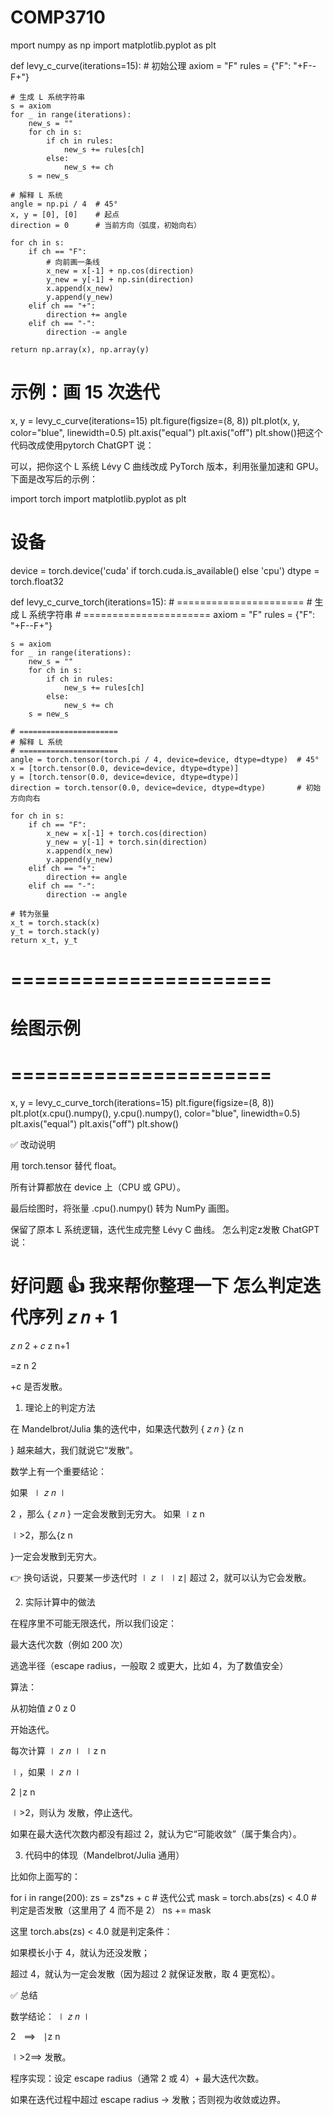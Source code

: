 # COMP3710
mport numpy as np
import matplotlib.pyplot as plt

def levy_c_curve(iterations=15):
    # 初始公理
    axiom = "F"
    rules = {"F": "+F--F+"}

    # 生成 L 系统字符串
    s = axiom
    for _ in range(iterations):
        new_s = ""
        for ch in s:
            if ch in rules:
                new_s += rules[ch]
            else:
                new_s += ch
        s = new_s

    # 解释 L 系统
    angle = np.pi / 4  # 45°
    x, y = [0], [0]    # 起点
    direction = 0      # 当前方向（弧度，初始向右）

    for ch in s:
        if ch == "F":
            # 向前画一条线
            x_new = x[-1] + np.cos(direction)
            y_new = y[-1] + np.sin(direction)
            x.append(x_new)
            y.append(y_new)
        elif ch == "+":
            direction += angle
        elif ch == "-":
            direction -= angle

    return np.array(x), np.array(y)

# 示例：画 15 次迭代
x, y = levy_c_curve(iterations=15)
plt.figure(figsize=(8, 8))
plt.plot(x, y, color="blue", linewidth=0.5)
plt.axis("equal")
plt.axis("off")
plt.show()把这个代码改成使用pytorch
ChatGPT 说：

可以，把你这个 L 系统 Lévy C 曲线改成 PyTorch 版本，利用张量加速和 GPU。下面是改写后的示例：

import torch
import matplotlib.pyplot as plt

# 设备
device = torch.device('cuda' if torch.cuda.is_available() else 'cpu')
dtype = torch.float32

def levy_c_curve_torch(iterations=15):
    # ======================
    # 生成 L 系统字符串
    # ======================
    axiom = "F"
    rules = {"F": "+F--F+"}

    s = axiom
    for _ in range(iterations):
        new_s = ""
        for ch in s:
            if ch in rules:
                new_s += rules[ch]
            else:
                new_s += ch
        s = new_s

    # ======================
    # 解释 L 系统
    # ======================
    angle = torch.tensor(torch.pi / 4, device=device, dtype=dtype)  # 45°
    x = [torch.tensor(0.0, device=device, dtype=dtype)]
    y = [torch.tensor(0.0, device=device, dtype=dtype)]
    direction = torch.tensor(0.0, device=device, dtype=dtype)       # 初始方向向右

    for ch in s:
        if ch == "F":
            x_new = x[-1] + torch.cos(direction)
            y_new = y[-1] + torch.sin(direction)
            x.append(x_new)
            y.append(y_new)
        elif ch == "+":
            direction += angle
        elif ch == "-":
            direction -= angle

    # 转为张量
    x_t = torch.stack(x)
    y_t = torch.stack(y)
    return x_t, y_t

# ======================
# 绘图示例
# ======================
x, y = levy_c_curve_torch(iterations=15)
plt.figure(figsize=(8, 8))
plt.plot(x.cpu().numpy(), y.cpu().numpy(), color="blue", linewidth=0.5)
plt.axis("equal")
plt.axis("off")
plt.show()

✅ 改动说明

用 torch.tensor 替代 float。

所有计算都放在 device 上（CPU 或 GPU）。

最后绘图时，将张量 .cpu().numpy() 转为 NumPy 画图。

保留了原本 L 系统逻辑，迭代生成完整 Lévy C 曲线。
怎么判定z发散
ChatGPT 说：

好问题 👍 我来帮你整理一下 怎么判定迭代序列 
𝑧
𝑛
+
1
=
𝑧
𝑛
2
+
𝑐
z
n+1
	​

=z
n
2
	​

+c 是否发散。

1. 理论上的判定方法

在 Mandelbrot/Julia 集的迭代中，如果迭代数列 
{
𝑧
𝑛
}
{z
n
	​

} 越来越大，我们就说它“发散”。

数学上有一个重要结论：

如果 
∣
𝑧
𝑛
∣
>
2
，那么
{
𝑧
𝑛
}
一定会发散到无穷大。
如果 ∣z
n
	​

∣>2，那么{z
n
	​

}一定会发散到无穷大。

👉 换句话说，只要某一步迭代时 
∣
𝑧
∣
∣z∣ 超过 2，就可以认为它会发散。

2. 实际计算中的做法

在程序里不可能无限迭代，所以我们设定：

最大迭代次数（例如 200 次）

逃逸半径（escape radius，一般取 2 或更大，比如 4，为了数值安全）

算法：

从初始值 
𝑧
0
z
0
	​

 开始迭代。

每次计算 
∣
𝑧
𝑛
∣
∣z
n
	​

∣，如果 
∣
𝑧
𝑛
∣
>
2
∣z
n
	​

∣>2，则认为 发散，停止迭代。

如果在最大迭代次数内都没有超过 2，就认为它“可能收敛”（属于集合内）。

3. 代码中的体现（Mandelbrot/Julia 通用）

比如你上面写的：

for i in range(200):
    zs = zs*zs + c   # 迭代公式
    mask = torch.abs(zs) < 4.0  # 判定是否发散（这里用了 4 而不是 2）
    ns += mask


这里 torch.abs(zs) < 4.0 就是判定条件：

如果模长小于 4，就认为还没发散；

超过 4，就认为一定会发散（因为超过 2 就保证发散，取 4 更宽松）。

✅ 总结

数学结论：
∣
𝑧
𝑛
∣
>
2
  
⟹
  
∣z
n
	​

∣>2⟹ 发散。

程序实现：设定 escape radius（通常 2 或 4）+ 最大迭代次数。

如果在迭代过程中超过 escape radius → 发散；否则视为收敛或边界。